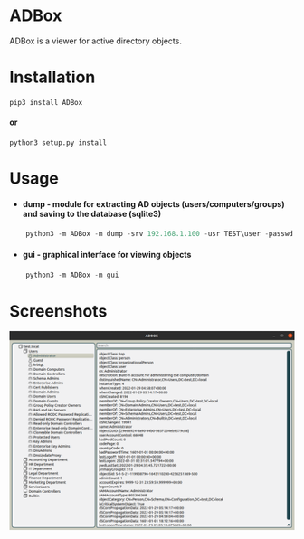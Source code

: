# ADBox

ADBox is a viewer for active directory objects.

# Installation

```shell
pip3 install ADBox
```
#### or
```shell
python3 setup.py install
```

# Usage

- #### dump - module for extracting AD objects (users/computers/groups) and saving to the database (sqlite3)
```python
    python3 -m ADBox -m dump -srv 192.168.1.100 -usr TEST\user -passwd TestPassword
```
- #### gui - graphical interface for viewing objects
```python
    python3 -m ADBox -m gui
```

# Screenshots

![Alt text](./screenshot/Example.png?raw=true "Example")